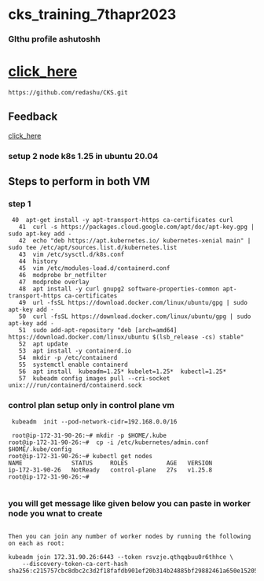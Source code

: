 # cks_training_7thapr2023

### GIthu profile ashutoshh 

[click_here](https://github.com/redashu/CKS.git)
====

```
https://github.com/redashu/CKS.git
```

## Feedback 

[click_here](https://www.metricsthatmatter.com/url/u.aspx?BF9D6E70A196018328)


### setup 2 node k8s 1.25 in ubuntu 20.04

## Steps to perform in both VM 

### step 1 

```
 40  apt-get install -y apt-transport-https ca-certificates curl
   41  curl -s https://packages.cloud.google.com/apt/doc/apt-key.gpg | sudo apt-key add -
   42  echo "deb https://apt.kubernetes.io/ kubernetes-xenial main" | sudo tee /etc/apt/sources.list.d/kubernetes.list
   43  vim /etc/sysctl.d/k8s.conf
   44  history 
   45  vim /etc/modules-load.d/containerd.conf
   46  modprobe br_netfilter
   47  modprobe overlay 
   48  apt install -y curl gnupg2 software-properties-common apt-transport-https ca-certificates
   49  url -fsSL https://download.docker.com/linux/ubuntu/gpg | sudo apt-key add -
   50  curl -fsSL https://download.docker.com/linux/ubuntu/gpg | sudo apt-key add -
   51  sudo add-apt-repository "deb [arch=amd64] https://download.docker.com/linux/ubuntu $(lsb_release -cs) stable"
   52  apt update
   53  apt install -y containerd.io
   54  mkdir -p /etc/containerd
   55  systemctl enable containerd
   56  apt install  kubeadm=1.25* kubelet=1.25*  kubectl=1.25*
   57  kubeadm config images pull --cri-socket unix:///run/containerd/containerd.sock
```

### control plan setup  only in control plane vm 

```
 kubeadm  init --pod-network-cidr=192.168.0.0/16
 
 root@ip-172-31-90-26:~# mkdir -p $HOME/.kube
root@ip-172-31-90-26:~#  cp -i /etc/kubernetes/admin.conf $HOME/.kube/config
root@ip-172-31-90-26:~# kubectl get nodes
NAME              STATUS     ROLES           AGE   VERSION
ip-172-31-90-26   NotReady   control-plane   27s   v1.25.8
root@ip-172-31-90-26:~# 


```

### you will get message like given below you can paste in worker node you wnat to create 

```

Then you can join any number of worker nodes by running the following on each as root:

kubeadm join 172.31.90.26:6443 --token rsvzje.qthqqbuu0r6thhce \
	--discovery-token-ca-cert-hash sha256:c215757cbc8dbc2c3d2f18fafdb901ef20b314b24885bf29882461a650e15205 
```

